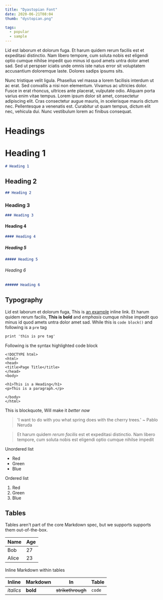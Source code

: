 ```yaml
---
title: "Dyastopian Font"
date: 2020-06-21T08:04
thumb: "dystopian.png"

tags:
  - popular
  - sample
---
```


Lid est laborum et dolorum fuga. Et harum quidem rerum facilis est et expeditasi distinctio. Nam libero tempore, cum soluta nobis est eligendi optio cumque nihilse impedit quo minus id quod amets untra dolor amet sad. Sed ut perspser iciatis unde omnis iste natus error sit voluptatem accusantium doloremque laste. Dolores sadips ipsums sits.

Nunc tristique velit ligula. Phasellus vel massa a lorem facilisis interdum ut ac erat. Sed convallis a nisi non elementum. Vivamus ac ultricies dolor. Fusce in erat rhoncus, ultrices ante placerat, vulputate odio. Aliquam porta varius enim vitae tempus. Lorem ipsum dolor sit amet, consectetur adipiscing elit. Cras consectetur augue mauris, in scelerisque mauris dictum nec. Pellentesque a venenatis est. Curabitur ut quam tempus, dictum elit nec, vehicula dui. Nunc vestibulum lorem ac finibus consequat.

# Headings 

# Heading 1

```md
# Heading 1
```
## Heading 2

```md
## Heading 2
```
### Heading 3


```md
### Heading 3
```
#### Heading 4

```md
#### Heading 4
```
##### Heading 5

```md
##### Heading 5
```
###### Heading 6

```md
###### Heading 6
```

## Typography

Lid est laborum et dolorum fuga, This is [an example](http://example.com/ "Title") inline link. Et harum quidem rerum facilis, **This is bold** and _emphasis_ cumque nihilse impedit quo minus id quod amets untra dolor amet sad. While this is `code block()` and following is a `pre` tag

```html
print 'this is pre tag'
```

Following is the syntax highlighted code block

<pre>
<code class="language-html">&lt;!DOCTYPE html&gt;
&lt;html&gt;
&lt;head&gt;
&lt;title&gt;Page Title&lt;/title&gt;
&lt;/head&gt;
&lt;body&gt;

&lt;h1&gt;This is a Heading&lt;/h1&gt;
&lt;p&gt;This is a paragraph.&lt;/p&gt;

&lt;/body&gt;
&lt;/html&gt;</code></pre>

This is blockquote, Will make it _better now_

> 'I want to do with you what spring does with the cherry trees.' ~ Pablo Neruda

> Et harum quidem _rerum facilis_ est et expeditasi distinctio. Nam libero tempore, cum soluta nobis est eligendi optio cumque nihilse impedit

Unordered list

- Red
- Green
- Blue

Ordered list

1. Red
2. Green
3. Blue

## Tables

Tables aren't part of the core Markdown spec, but we supports supports them out-of-the-box.

| Name  | Age |
| ----- | --- |
| Bob   | 27  |
| Alice | 23  |

Inline Markdown within tables

| Inline    | Markdown | In                | Table  |
| --------- | -------- | ----------------- | ------ |
| _italics_ | **bold** | ~~strikethrough~~ | `code` |
